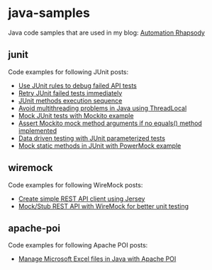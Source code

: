 # java-samples #

Java code samples that are used in my blog: <a href="http://automationrhapsody.com/">Automation Rhapsody</a>

## junit ##

Code examples for following JUnit posts:
* <a href="http://automationrhapsody.com/use-junit-rules-debug-failed-api-tests/">Use JUnit rules to debug failed API tests</a>
* <a href="http://automationrhapsody.com/retry-junit-failed-tests-immediatelly/">Retry JUnit failed tests immediately</a>
* <a href="http://automationrhapsody.com/junit-methods-execution-sequence/">JUnit methods execution sequence</a>
* <a href="http://automationrhapsody.com/avoid-multithreading-problems-java-using-threadlocal/">Avoid multithreading problems in Java using ThreadLocal</a>
* <a href="http://automationrhapsody.com/mock-junit-tests-mockito-example/">Mock JUnit tests with Mockito example</a>
* <a href="http://automationrhapsody.com/assert-mockito-mock-method-arguments-no-equals-method-implemented/">Assert Mockito mock method arguments if no equals() method implemented</a>
* <a href="http://automationrhapsody.com/data-driven-testing-junit-parameterized-tests/">Data driven testing with JUnit parameterized tests</a>
* <a href="http://automationrhapsody.com/mock-static-methods-junit-powermock-example/">Mock static methods in JUnit with PowerMock example</a>

## wiremock ##

Code examples for following WireMock posts:
* <a href="http://automationrhapsody.com/create-simple-rest-api-client-using-jersey/">Create simple REST API client using Jersey</a>
* <a href="http://automationrhapsody.com/mock-stub-rest-api-wiremock-better-unit-testing/">Mock/Stub REST API with WireMock for better unit testing</a>
 
## apache-poi ##

Code examples for following Apache POI posts:
* <a href="http://automationrhapsody.com/manage-microsoft-excel-files-java-apache-poi/">Manage Microsoft Excel files in Java with Apache POI</a>
 
